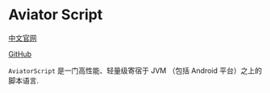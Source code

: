 # Aviator Script

[中文官网](https://www.yuque.com/boyan-avfmj/aviatorscript/cpow90)

[GitHub](https://github.com/killme2008/aviatorscript)

`AviatorScript` 是一门高性能、轻量级寄宿于 JVM （包括 Android 平台）之上的脚本语言.

